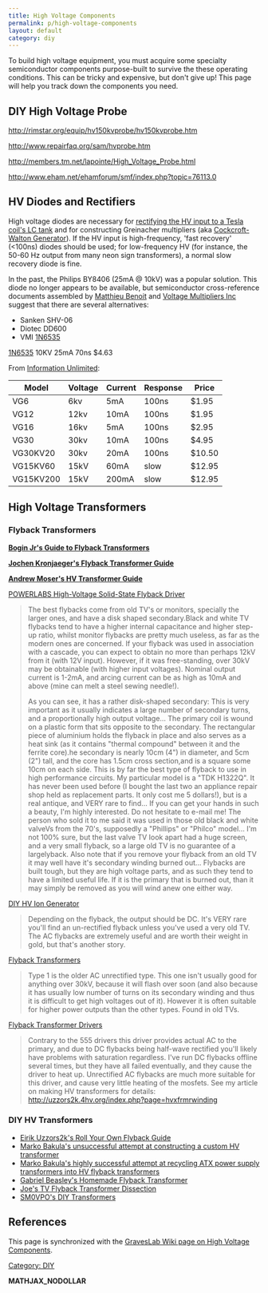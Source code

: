 ```yaml
---
title: High Voltage Components
permalink: p/high-voltage-components
layout: default
category: diy
---
```


To build high voltage equipment, you must acquire some specialty semiconductor components purpose-built to survive the these operating conditions. This can be tricky and expensive, but don't give up! This page will help you track down the components you need.

DIY High Voltage Probe
----------------------

<http://rimstar.org/equip/hv150kvprobe/hv150kvprobe.htm>

<http://www.repairfaq.org/sam/hvprobe.htm>

<http://members.tm.net/lapointe/High_Voltage_Probe.html>

<http://www.eham.net/ehamforum/smf/index.php?topic=76113.0>

HV Diodes and Rectifiers
------------------------

High voltage diodes are necessary for [rectifying the HV input to a Tesla coil's LC tank](http://uzzors2k.4hv.org/index.php?page=tabletopteslacoil) and for constructing Greinacher multipliers (aka [Cockcroft-Walton Generator](http://en.wikipedia.org/wiki/Cockcroft%E2%80%93Walton_generator)). If the HV input is high-frequency, 'fast recovery' (\<100ns) diodes should be used; for low-frequency HV (for instance, the 50-60 Hz output from many neon sign transformers), a normal slow recovery diode is fine.

In the past, the Philips BY8406 (25mA @ 10kV) was a popular solution. This diode no longer appears to be available, but semiconductor cross-reference documents assembled by [Matthieu Benoit](http://matthieu.benoit.free.fr/cross/competitive/philips/SemiCon%20equivalent%20Ph.pdf) and [Voltage Multipliers Inc](http://www.voltagemultipliers.com/CrossReferencedDiodesPhilips/PhilipsCrossRef.htm) suggest that there are several alternatives:

-   Sanken SHV-06
-   Diotec DD600
-   VMI [1N6535](http://www.voltagemultipliers.com/pdf/SF07_1N6513-1N6535.pdf)

[1N6535](http://www.voltagemultipliers.com/html/selection_guide_hv_diodes.html) 10KV 25mA 70ns \$4.63

From [Information Unlimited](http://www.amazing1.com/capacitors.html):

|Model|Voltage|Current|Response|Price|
|-----|-------|-------|--------|-----|
|VG6|6kv|5mA|100ns|\$1.95|
|VG12|12kv|10mA|100ns|\$1.95|
|VG16|16kv|5mA|100ns|\$2.95|
|VG30|30kv|10mA|100ns|\$4.95|
|VG30KV20|30kv|20mA|100ns|\$10.50|
|VG15KV60|15kV|60mA|slow|\$12.95|
|VG15KV200|15kV|200mA|slow|\$12.95|

High Voltage Transformers
-------------------------

### Flyback Transformers

**[Bogin Jr's Guide to Flyback Transformers](http://boginjr.com/electronics/hv/flybacks-guide/)**

**[Jochen Kronjaeger's Flyback Transformer Guide](http://www.kronjaeger.com/hv/hv/src/fly/)**

**[Andrew Moser's HV Transformer Guide](http://reibot.org/easy-high-voltage-supply/)**

[POWERLABS High-Voltage Solid-State Flyback Driver](http://www.scribd.com/doc/217714950/POWERLABS-High-Voltage-Solid-State-Flyback-Driver)

> The best flybacks come from old TV's or monitors, specially the larger ones, and have a disk shaped secondary.Black and white TV flybacks tend to have a higher internal capacitance and higher step-up ratio, whilst monitor flybacks are pretty much useless, as far as the modern ones are concerned. If your flyback was used in association with a cascade, you can expect to obtain no more than perhaps 12kV from it (with 12V input). However, if it was free-standing, over 30kV may be obtainable (with higher input voltages). Nominal output current is 1-2mA, and arcing current can be as high as 10mA and above (mine can melt a steel sewing needle!).
>
> As you can see, it has a rather disk-shaped secondary: This is very important as it usually indicates a large number of secondary turns, and a proportionally high output voltage... The primary coil is wound on a plastic form that sits opposite to the secondary. The rectangular piece of aluminium holds the flyback in place and also serves as a heat sink (as it contains "thermal compound" between it and the ferrite core).he secondary is nearly 10cm (4") in diameter, and 5cm (2") tall, and the core has 1.5cm cross section,and is a square some 10cm on each side. This is by far the best type of flyback to use in high performance circuits. My particular model is a "TDK H1322Q". It has never been used before (I bought the last two an appliance repair shop held as replacement parts. It only cost me 5 dollars!), but is a real antique, and VERY rare to find... If you can get your hands in such a beauty, I'm highly interested. Do not hesitate to e-mail me! The person who sold it to me said it was used in those old black and white valveVs from the 70's, supposedly a "Phillips" or "Philco" model... I'm not 100% sure, but the last valve TV Iook apart had a huge screen, and a very small flyback, so a large old TV is no guarantee of a largelyback. Also note that if you remove your flyback from an old TV it may well have it's secondary winding burned out... Flybacks are built tough, but they are high voltage parts, and as such they tend to have a limited useful life. If it is the primary that is burned out, than it may simply be removed as you will wind anew one either way.

[DIY HV Ion Generator](http://fear-of-lightning.wonderhowto.com/how-to/high-voltage-happiness-make-negative-ion-generator-0133359/)

> Depending on the flyback, the output should be DC. It's VERY rare you'll find an un-rectified flyback unless you've used a very old TV. The AC flybacks are extremely useful and are worth their weight in gold, but that's another story.

[Flyback Transformers](http://mujweb.cz/jmartis/flybacks.htm)

> Type 1 is the older AC unrectified type. This one isn't usually good for anything over 30kV, because it will flash over soon (and also because it has usually low number of turns on its secondary winding and thus it is difficult to get high voltages out of it). However it is often suitable for higher power outputs than the other types. Found in old TVs.

[Flyback Transformer Drivers](http://uzzors2k.4hv.org/index.php?page=flybacktransformerdrivers)

> Contrary to the 555 drivers this driver provides actual AC to the primary, and due to DC flybacks being half-wave rectified you'll likely have problems with saturation regardless. I've run DC flybacks offline several times, but they have all failed eventually, and they cause the driver to heat up. Unrectified AC flybacks are much more suitable for this driver, and cause very little heating of the mosfets. See my article on making HV transformers for details: <http://uzzors2k.4hv.org/index.php?page=hvxfrmrwinding>

### DIY HV Transformers

-   [Eirik Uzzors2k's Roll Your Own Flyback Guide](http://uzzors2k.4hv.org/index.php?page=hvxfrmrwinding)
-   [Marko Bakula's unsuccessful attempt at constructing a custom HV transformer](http://markobakula.wordpress.com/about/high-voltage-transformer-construction/)
-   [Marko Bakula's highly successful attempt at recycling ATX power supply transformers into HV flyback transformers](http://markobakula.wordpress.com/about/atx_transformers/)
-   [Gabriel Beasley's Homemade Flyback Transformer](http://mostlymacros2012.blogspot.com/2012/09/plasma-and-homemade-flyback-transformer.html)
-   [Joe's TV Flyback Transformer Dissection](http://www.angelfire.com/oh3/ebjoew/Flyback.html)
-   [SM0VPO's DIY Transformers](https://web.archive.org/web/20131120132723/http://www.sm0vpo.com/power/diy_transformers.htm)

References
----------

This page is synchronized with the [GravesLab Wiki page on High Voltage Components](http://wiki.graveslab.org/w/High_Voltage_Components).

[Category: DIY](/Category:_DIY "wikilink")

__MATHJAX_NODOLLAR__
